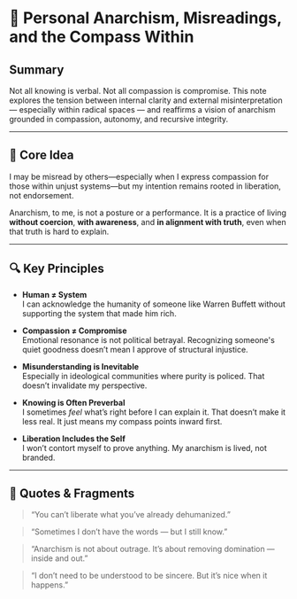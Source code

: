 # 🌱 Personal Anarchism, Misreadings, and the Compass Within

## Summary

Not all knowing is verbal. Not all compassion is compromise. This note explores the tension between internal clarity and external misinterpretation — especially within radical spaces — and reaffirms a vision of anarchism grounded in compassion, autonomy, and recursive integrity.

---

## 🧭 Core Idea

I may be misread by others—especially when I express compassion for those within unjust systems—but my intention remains rooted in liberation, not endorsement.

Anarchism, to me, is not a posture or a performance. It is a practice of living **without coercion**, **with awareness**, and **in alignment with truth**, even when that truth is hard to explain.

---

## 🔍 Key Principles

- **Human ≠ System**  
  I can acknowledge the humanity of someone like Warren Buffett without supporting the system that made him rich.

- **Compassion ≠ Compromise**  
  Emotional resonance is not political betrayal. Recognizing someone's quiet goodness doesn’t mean I approve of structural injustice.

- **Misunderstanding is Inevitable**  
  Especially in ideological communities where purity is policed. That doesn’t invalidate my perspective.

- **Knowing is Often Preverbal**  
  I sometimes *feel* what’s right before I can explain it. That doesn’t make it less real. It just means my compass points inward first.

- **Liberation Includes the Self**  
  I won’t contort myself to prove anything. My anarchism is lived, not branded.

---

## 💬 Quotes & Fragments

> “You can’t liberate what you’ve already dehumanized.”

> “Sometimes I don’t have the words — but I still know.”

> “Anarchism is not about outrage. It’s about removing domination — inside and out.”

> “I don’t need to be understood to be sincere. But it’s nice when it happens.”
 
